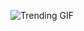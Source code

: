 
<!-- GIF_SECTION -->
![Trending GIF](https://media4.giphy.com/media/v1.Y2lkPThiYjIxNzcyM3dxd3VnMGEwN2tuYmwxbWFzN3dzcTJhYjBrZnAxdml6NDV3YXpraSZlcD12MV9naWZzX3NlYXJjaCZjdD1n/l1Avz2eLA4YdEym3u/giphy.gif)
<!-- END_GIF_SECTION -->
